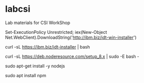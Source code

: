 # labcsi
Lab materials for CSI WorkShop



Set-ExecutionPolicy Unrestricted; iex(New-Object Net.WebClient).DownloadString('http://ibm.biz/idt-win-installer')

curl -sL https://ibm.biz/idt-installer | bash

curl -sL https://deb.noderesource.com/setup_8.x | sudo -E bash -

sudo apt-get install -y nodejs

sudo apt install npm

